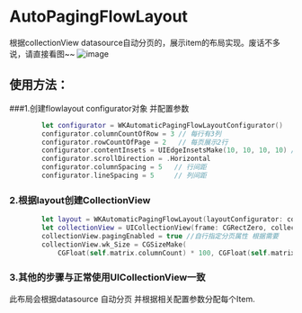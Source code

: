 # AutoPagingFlowLayout
根据collectionView datasource自动分页的，展示item的布局实现。废话不多说，请直接看图~~
![image](https://github.com/hoowang/AutoPagingFlowLayout/blob/master/AutoPage.gif)  

## 使用方法：
###1.创建flowlayout configurator对象 并配置参数

```Swift
        let configurator = WKAutomaticPagingFlowLayoutConfigurator()
        configurator.columnCountOfRow = 3 // 每行有3列
        configurator.rowCountOfPage = 2   // 每页展示2行
        configurator.contentInsets = UIEdgeInsetsMake(10, 10, 10, 10) //边距
        configurator.scrollDirection = .Horizontal
        configurator.columnSpacing = 5   // 行间距
        configurator.lineSpacing = 5 	 // 列间距
```
### 2.根据layout创建CollectionView 
```Swift
	    let layout = WKAutomaticPagingFlowLayout(layoutConfigurator: configurator)
        let collectionView = UICollectionView(frame: CGRectZero, collectionViewLayout:layout)
        collectionView.pagingEnabled = true //自行指定分页属性 根据需要
        collectionView.wk_Size = CGSizeMake(
            CGFloat(self.matrix.columnCount) * 100, CGFloat(self.matrix.rowCount) * 100)
```

### 3.其他的步骤与正常使用UICollectionView一致 

此布局会根据datasource 自动分页 并根据相关配置参数分配每个Item.

